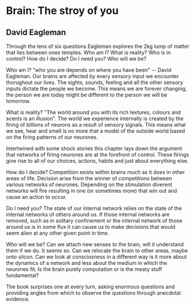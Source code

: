 # Brain: The stroy of you
## David Eagleman

Through the lens of six questions Eagleman explores the 2kg lump of matter that lies between ones temples. Who am I? What is reality? Who is in control? How do I decide? Do I need you? Who will we be?

Who am I? "who you are depends on where you have been" -- David Eagleman. Our brains are affected by every sensory input we encounter thorughout our lives. The sights, sounds, feeling and all the other sensory inputs dictate the people we become. This means we are forever changing, the person we are today might be different to the person we will be tomorrow.

What is reality? "The world around you with its rich textures, colours and scents is an illusion". The world we experience internally is created by the firing of billions of neurons as a result of sensory signals. This means what we see, hear and smell is no more that a model of the outside world based on the firing patterns of our neurones.

Intertwined with some shock stories this chapter lays down the argument that networks of firing neurones are at the forefront of control. These firings give rise to all of our choices, actions, habits and just about everything else.

How do I decide? Competition exists within brains much as it does in other areas of life. Decision arise from the winner of competitions between various networks of neurones. Depending on the stimulation diverent networks will fire resulting in one (or sometimes more) that win out and cause an action to occur.

Do I need you? The state of our internal network relies on the state of the internal networks of others around us. If those internal networks are removed, such as in solitary confinement or the internal network of those around us is in some flux it can cause us to make decisions that would seem alien at any other given point in time.

Who will we be? Can we attach new senses to the brain, will it understand them if we do. It seems so. Can we relocate the brain to other areas, maybe onto silcon. Can we look at consciosness in a different way is it more about the dynamics of a network and less about the medium in which the neurones fit. Is the brain purely computation or is the meaty stuff fundamental?

The book surprises one at every turn, asking enormous questions and providing angles from which to observe the questions through anecdotal evidence.




